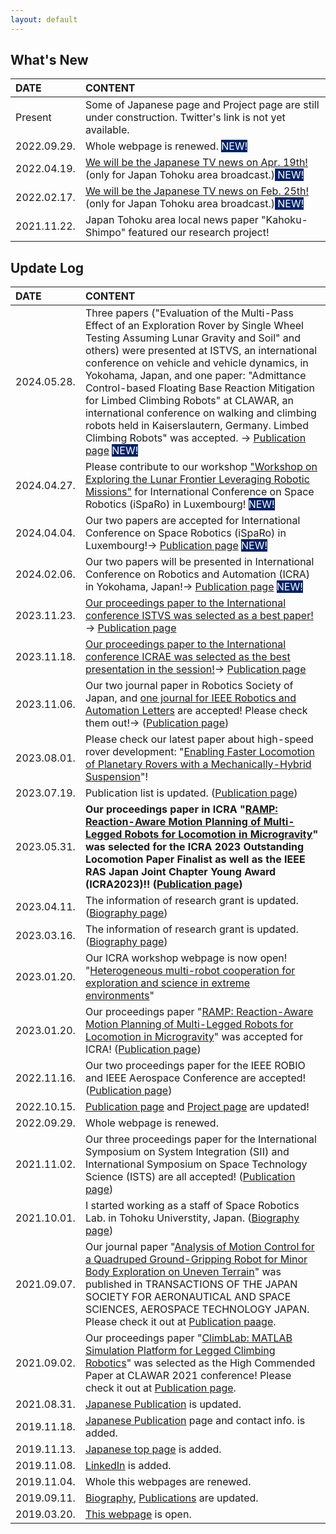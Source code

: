```yaml
---
layout: default
---
```




## What's New

| DATE         | CONTENT           |
|:-------------|:------------------|
| Present | Some of Japanese page and Project page are still under construction. Twitter's link is not yet available.  |
| 2022.09.29. | Whole webpage is renewed. <span style="background-color:#002266"> <span style="color: white"> NEW! </span> </span> |
| 2022.04.19. | [We will be the Japanese TV news on Apr. 19th!](https://www.mech.tohoku.ac.jp/news220419_1/) (only for Japan Tohoku area broadcast.)<span style="background-color:#002266"> <span style="color: white"> NEW! </span> </span> |
| 2022.02.17. | [We will be the Japanese TV news on Feb. 25th!](https://www.mech.tohoku.ac.jp/news210222/) (only for Japan Tohoku area broadcast.)<span style="background-color:#002266"> <span style="color: white"> NEW! </span> </span> |
| 2021.11.22. | Japan Tohoku area local news paper "Kahoku-Shimpo" featured our research project! |


## Update Log

| DATE        | CONTENT          |
|:------------|:------------------|
| 2024.05.28. | Three papers ("Evaluation of the Multi-Pass Effect of an Exploration Rover by Single Wheel Testing Assuming Lunar Gravity and Soil" and others) were presented at ISTVS, an international conference on vehicle and vehicle dynamics, in Yokohama, Japan, and one paper: "Admittance Control-based Floating Base Reaction Mitigation for Limbed Climbing Robots" at CLAWAR, an international conference on walking and climbing robots held in Kaiserslautern, Germany. Limbed Climbing Robots" was accepted. → [Publication page](./pub.html) <span style="background-color:#002266"> <span style="color: white"> NEW! </span> </span>|
| 2024.04.27. | Please contribute to our workshop ["Workshop on Exploring the Lunar Frontier Leveraging Robotic Missions"](https://www.isparo.space/lunar-workshop) for International Conference on Space Robotics (iSpaRo) in Luxembourg! <span style="background-color:#002266"> <span style="color: white"> NEW! </span> </span>|
| 2024.04.04. | Our two papers are accepted for International Conference on Space Robotics (iSpaRo) in Luxembourg!→ [Publication page](./pub.html) <span style="background-color:#002266"> <span style="color: white"> NEW! </span> </span>|
| 2024.02.06. | Our two papers will be presented in International Conference on Robotics and Automation (ICRA) in Yokohama, Japan!→ [Publication page](./pub.html) <span style="background-color:#002266"> <span style="color: white"> NEW! </span> </span>|
| 2023.11.23. | [Our proceedings paper to the International conference ISTVS was selected as a best paper!]()→ [Publication page](./pub.html) |
| 2023.11.18. | [Our proceedings paper to the International conference ICRAE was selected as the best presentation in the session!](https://www.mech.tohoku.ac.jp/prize231122/)→ [Publication page](./pub.html) |
| 2023.11.06. | Our two journal paper in Robotics Society of Japan, and [one journal for IEEE Robotics and Automation Letters](https://ieeexplore.ieee.org/document/10325569) are accepted! Please check them out!→ ([Publication page](./pub.html)) |
| 2023.08.01. | Please check our latest paper about high-speed rover development: "<a href="https://arxiv.org/pdf/2307.04494.pdf" target="_blank">Enabling Faster Locomotion of Planetary Rovers with a Mechanically-Hybrid Suspension</a>"! |
| 2023.07.19. | Publication list is updated. ([Publication page](./pub.html)) |
| 2023.05.31. | **Our proceedings paper in ICRA "[RAMP: Reaction-Aware Motion Planning of Multi-Legged Robots for Locomotion in Microgravity](https://arxiv.org/abs/2301.07996)" was selected for the ICRA 2023 Outstanding Locomotion Paper Finalist as well as the IEEE RAS Japan Joint Chapter Young Award (ICRA2023)!! ([Publication page](./pub.html))** |
| 2023.04.11. | The information of research grant is updated. ([Biography page](./bio.html)) |
| 2023.03.16. | The information of research grant is updated. ([Biography page](./bio.html)) |
| 2023.01.20. | Our ICRA workshop webpage is now open! "[Heterogeneous multi-robot cooperation for exploration and science in extreme environments](https://espace.epfl.ch/hermes/)" |
| 2023.01.20. | Our proceedings paper "[RAMP: Reaction-Aware Motion Planning of Multi-Legged Robots for Locomotion in Microgravity](https://arxiv.org/abs/2301.07996)" was accepted for ICRA! ([Publication page](./pub.html)) |
| 2022.11.16. | Our two proceedings paper for the IEEE ROBIO and IEEE Aerospace Conference are accepted! ([Publication page](./pub.html)) |
| 2022.10.15. | [Publication page](./pub.html) and [Project page](./proj.html) are updated! |
| 2022.09.29. | Whole webpage is renewed. |
| 2021.11.02. | Our three proceedings paper for the International Symposium on System Integration (SII) and International Symposium on Space Technology Science (ISTS) are all accepted! ([Publication page](./pub.html)) |
| 2021.10.01. | I started working as a staff of Space Robotics Lab. in Tohoku Universtity, Japan. ([Biography page](./bio.html)) |
| 2021.09.07. | Our journal paper "[Analysis of Motion Control for a Quadruped Ground-Gripping Robot for Minor Body Exploration on Uneven Terrain](https://www.jstage.jst.go.jp/article/tastj/19/5/19_19.794/_article)" was published in TRANSACTIONS OF THE JAPAN SOCIETY FOR AERONAUTICAL AND SPACE SCIENCES, AEROSPACE TECHNOLOGY JAPAN. Please check it out at [Publication paage](./pub.html).  |
| 2021.09.02. | Our proceedings paper "[ClimbLab: MATLAB Simulation Platform for Legged Climbing Robotics](https://link.springer.com/chapter/10.1007/978-3-030-86294-7_20)" was selected as the High Commended Paper at CLAWAR 2021 conference! Please check it out at [Publication page](./pub.html). |
| 2021.08.31. | [Japanese Publication](./pub_j.html) is updated.  |
| 2019.11.18. | [Japanese Publication](./pub_j.html) page and contact info. is added.  |
| 2019.11.13. | [Japanese top page](./index_j.html) is added.  |
| 2019.11.08. | [LinkedIn](https://www.linkedin.com/in/unoken/) is added.  |
| 2019.11.04. | Whole this webpages are renewed.  |
| 2019.09.11. | [Biography](./bio.html), [Publications](./pub.html) are updated.  |
| 2019.03.20. | [This webpage](./index.html) is open.  |